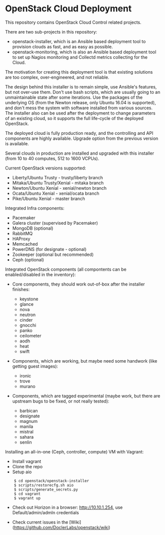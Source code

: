 # OpenStack Cloud Deployment

This repository contains OpenStack Cloud Control related projects. 

There are two sub-projects in this repository:
- openstack-installer, which is an Ansible based deployment tool to provision clouds as fast, and as easy as possible.
- openstack-monitoring, which is also an Ansible based deployment tool to set up Nagios monitoring and Collectd metrics collecting for the Cloud.

The motivation for creating this deployment tool is that existing solutions are too complex, over-engineered, and not reliable.

The design behind this installer is to remain simple, use Ansible's features, but not over-use them.
Don't use bash scripts, which are usually going to an unmaintainable state after some iterations.
Use the packages of the underlying OS (from the Newton release, only Ubuntu 16.04 is supported),
and don't mess the system with software installed from various sources.
The installer also can be used after the deployment to change parameters of an existing cloud,
so it supports the full life-cycle of the deployed OpenStack.

The deployed cloud is fully production ready, and the controlling and API components are highly available.
Upgrade option from the previous version is available.

Several clouds in production are installed and upgraded with this installer (from 10 to 40 computes, 512 to 1600 VCPUs).

Current OpenStack versions supported:
- Liberty/Ubuntu Trusty        - trusty/liberty branch
- Mitaka/Ubuntu Trusty/Xenial  - mitaka branch
- Newton/Ubuntu Xenial         - xenial/newton branch
- Ocata/Ubuntu Xenial          - xenial/ocata branch
- Pike/Ubuntu Xenial           - master branch

Integrated Infra components:
- Pacemaker
- Galera cluster (supervised by Pacemaker)
- MongoDB (optional)
- RabbitMQ
- HAProxy
- Memcached
- PowerDNS (for designate - optional)
- Zookeeper (optional but recommended)
- Ceph (optional)

Integrated OpenStack components (all compontents can be enabled/disabled in the inventory):
- Core components, they should work out-of-box after the installer finishes:
  - keystone
  - glance
  - nova
  - neutron
  - cinder
  - gnocchi
  - panko
  - ceilometer
  - aodh
  - heat
  - swift
 
- Components, which are working, but maybe need some handwork (like getting guest images):
  - ironic
  - trove
  - murano
 
- Components, which are tagged experimental (maybe work, but there are upstream bugs to be fixed, or not really tested):
  - barbican
  - designate
  - magnum
  - manila
  - mistral
  - sahara
  - senlin

Installing an all-in-one (Ceph, controller, compute) VM with Vagrant:

- Install vagrant
- Clone the repo
- Setup aio

```
    $ cd openstack/openstack-installer
    $ scripts/restorecfg.sh aio
    $ scripts/generate_secrets.py
    $ cd vagrant
    $ vagrant up
```

- Check out Horizon in a browser: http://10.10.1.254, use Default/admin/admIn credentials

- Check current issues in the [Wiki] (https://github.com/DoclerLabs/openstack/wiki)
